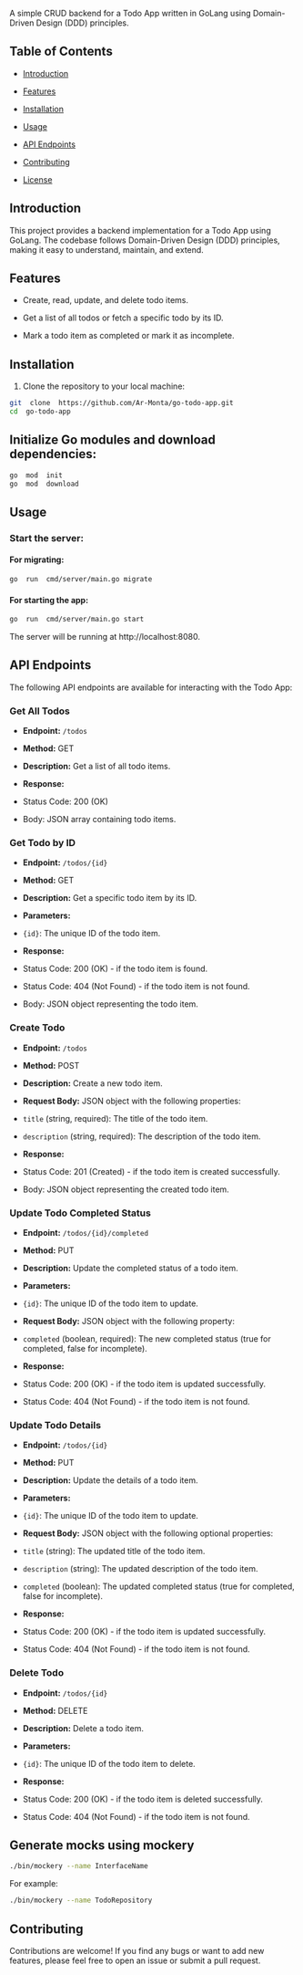 A simple CRUD backend for a Todo App written in GoLang using Domain-Driven Design (DDD) principles.

  

## Table of Contents

- [Introduction](#introduction)

- [Features](#features)

- [Installation](#installation)

- [Usage](#usage)

- [API Endpoints](#api-endpoints)

- [Contributing](#contributing)

- [License](#license)

  

## Introduction

  

This project provides a backend implementation for a Todo App using GoLang. The codebase follows Domain-Driven Design (DDD) principles, making it easy to understand, maintain, and extend.

  

## Features

  

- Create, read, update, and delete todo items.

- Get a list of all todos or fetch a specific todo by its ID.

- Mark a todo item as completed or mark it as incomplete.

  

## Installation

  

1. Clone the repository to your local machine:

  

```bash
git  clone  https://github.com/Ar-Monta/go-todo-app.git
cd  go-todo-app
```

## Initialize Go modules and download dependencies:

```bash
go  mod  init
go  mod  download
```

## Usage

### Start the server:

#### For migrating:
```bash
go  run  cmd/server/main.go migrate
```

#### For starting the app:
```bash
go  run  cmd/server/main.go start
```

The server will be running at http://localhost:8080.

  

## API Endpoints

  

The following API endpoints are available for interacting with the Todo App:

  

### Get All Todos

  

-  **Endpoint:**  `/todos`

-  **Method:** GET

-  **Description:** Get a list of all todo items.

-  **Response:**

- Status Code: 200 (OK)

- Body: JSON array containing todo items.

  

### Get Todo by ID

  

-  **Endpoint:**  `/todos/{id}`

-  **Method:** GET

-  **Description:** Get a specific todo item by its ID.

-  **Parameters:**

-  `{id}`: The unique ID of the todo item.

-  **Response:**

- Status Code: 200 (OK) - if the todo item is found.

- Status Code: 404 (Not Found) - if the todo item is not found.

- Body: JSON object representing the todo item.

  

### Create Todo

  

-  **Endpoint:**  `/todos`

-  **Method:** POST

-  **Description:** Create a new todo item.

-  **Request Body:** JSON object with the following properties:

-  `title` (string, required): The title of the todo item.

-  `description` (string, required): The description of the todo item.

-  **Response:**

- Status Code: 201 (Created) - if the todo item is created successfully.

- Body: JSON object representing the created todo item.

  

### Update Todo Completed Status

  

-  **Endpoint:**  `/todos/{id}/completed`

-  **Method:** PUT

-  **Description:** Update the completed status of a todo item.

-  **Parameters:**

-  `{id}`: The unique ID of the todo item to update.

-  **Request Body:** JSON object with the following property:

-  `completed` (boolean, required): The new completed status (true for completed, false for incomplete).

-  **Response:**

- Status Code: 200 (OK) - if the todo item is updated successfully.

- Status Code: 404 (Not Found) - if the todo item is not found.

  

### Update Todo Details

  

-  **Endpoint:**  `/todos/{id}`

-  **Method:** PUT

-  **Description:** Update the details of a todo item.

-  **Parameters:**

-  `{id}`: The unique ID of the todo item to update.

-  **Request Body:** JSON object with the following optional properties:

-  `title` (string): The updated title of the todo item.

-  `description` (string): The updated description of the todo item.

-  `completed` (boolean): The updated completed status (true for completed, false for incomplete).

-  **Response:**

- Status Code: 200 (OK) - if the todo item is updated successfully.

- Status Code: 404 (Not Found) - if the todo item is not found.

  

### Delete Todo

  

-  **Endpoint:**  `/todos/{id}`

-  **Method:** DELETE

-  **Description:** Delete a todo item.

-  **Parameters:**

-  `{id}`: The unique ID of the todo item to delete.

-  **Response:**

- Status Code: 200 (OK) - if the todo item is deleted successfully.

- Status Code: 404 (Not Found) - if the todo item is not found.


## Generate mocks using mockery
```bash
./bin/mockery --name InterfaceName
```

For example:

```bash
./bin/mockery --name TodoRepository
```

## Contributing
Contributions are welcome! If you find any bugs or want to add new features, please feel free to open an issue or submit a pull request.
